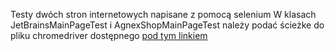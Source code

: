 Testy dwóch stron internetowych napisane z pomocą selenium
W klasach JetBrainsMainPageTest i AgnexShopMainPageTest należy podać ścieżke do pliku chromedriver dostępnego [pod tym linkiem](https://chromedriver.storage.googleapis.com/index.html?path=107.0.5304.62/) 
